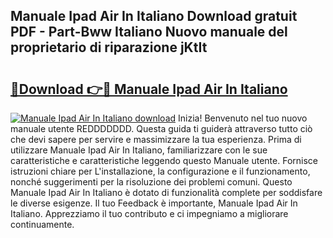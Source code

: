 ## Manuale Ipad Air In Italiano Download gratuit PDF - Part-Bww Italiano Nuovo manuale del proprietario di riparazione jKtIt

# <h2><a href="http://dfdy5f2.blite.top/?on=Manuale+Ipad+Air+In+Italiano">🔗Download 👉🔴 Manuale Ipad Air In Italiano</a></h2>

[![Manuale Ipad Air In Italiano download](https://i.imgur.com/lujVjoI.png)](http://dfdy5f2.blite.top/?on=Manuale+Ipad+Air+In+Italiano)
Inizia! Benvenuto nel tuo nuovo manuale utente REDDDDDDD. Questa guida ti guiderà attraverso tutto ciò che devi sapere per servire e massimizzare la tua esperienza. Prima di utilizzare Manuale Ipad Air In Italiano, familiarizzare con le sue caratteristiche e caratteristiche leggendo questo Manuale utente. Fornisce istruzioni chiare per L'installazione, la configurazione e il funzionamento, nonché suggerimenti per la risoluzione dei problemi comuni. Questo Manuale Ipad Air In Italiano è dotato di funzionalità complete per soddisfare le diverse esigenze. Il tuo Feedback è importante, Manuale Ipad Air In Italiano. Apprezziamo il tuo contributo e ci impegniamo a migliorare continuamente.

